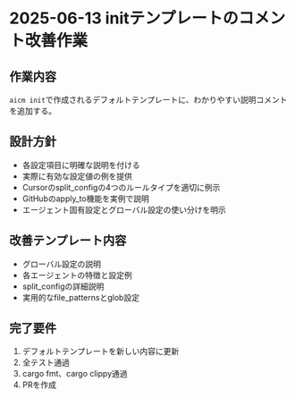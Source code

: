 # 2025-06-13 initテンプレートのコメント改善作業

## 作業内容
`aicm init`で作成されるデフォルトテンプレートに、わかりやすい説明コメントを追加する。

## 設計方針
- 各設定項目に明確な説明を付ける
- 実際に有効な設定値の例を提供
- Cursorのsplit_configの4つのルールタイプを適切に例示
- GitHubのapply_to機能を実例で説明
- エージェント固有設定とグローバル設定の使い分けを明示

## 改善テンプレート内容
- グローバル設定の説明
- 各エージェントの特徴と設定例
- split_configの詳細説明
- 実用的なfile_patternsとglob設定

## 完了要件
1. デフォルトテンプレートを新しい内容に更新
2. 全テスト通過
3. cargo fmt、cargo clippy通過
4. PRを作成